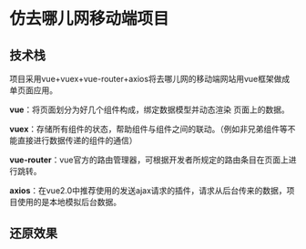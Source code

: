 # 仿去哪儿网移动端项目

## 技术栈

 项目采用vue+vuex+vue-router+axios将去哪儿网的移动端网站用vue框架做成单页面应用。

**vue**：将页面划分为好几个组件构成，绑定数据模型并动态渲染
页面上的数据。

**vuex**：存储所有组件的状态，帮助组件与组件之间的联动。（例如非兄弟组件等不能直接进行数据传递的组件的通信）

**vue-router**：vue官方的路由管理器，可根据开发者所规定的路由条目在页面上进行跳转。

**axios**：在vue2.0中推荐使用的发送ajax请求的插件，请求从后台传来的数据，项目使用的是本地模拟后台数据。

## 还原效果

